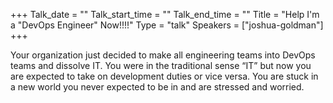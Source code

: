 +++
Talk_date = ""
Talk_start_time = ""
Talk_end_time = ""
Title = "Help I'm a \"DevOps Engineer\" Now!!!!"
Type = "talk"
Speakers = ["joshua-goldman"]
+++

Your organization just decided to make all engineering teams into DevOps teams and dissolve IT. You were in the traditional sense “IT” but now you are expected to take on development duties or vice versa. You are stuck in a new world you never expected to be in and are stressed and worried.
